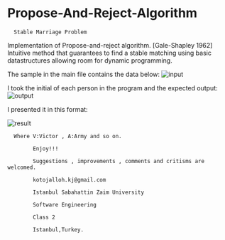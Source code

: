 # Propose-And-Reject-Algorithm

      Stable Marriage Problem

Implementation of Propose-and-reject algorithm. [Gale-Shapley 1962] Intuitive method
that guarantees to find a stable matching using basic datastructures allowing room for dynamic programming.

The sample in the main file contains the data below:
      ![input](https://user-images.githubusercontent.com/45719780/54435312-3f2ef880-4741-11e9-98b4-2c9223718e7c.PNG)

I took the initial of each person in the program and the expected output:
      ![output](https://user-images.githubusercontent.com/45719780/54435433-84ebc100-4741-11e9-8efb-4ffad6b23cfe.PNG)

I presented it in this format:

![result](https://user-images.githubusercontent.com/45719780/54435478-a351bc80-4741-11e9-8741-fd51ff6f9d5d.PNG)

      Where V:Victor , A:Army and so on.
   
            Enjoy!!!

            Suggestions , improvements , comments and critisms are welcomed.

            kotojalloh.kj@gmail.com

            Istanbul Sabahattin Zaim University

            Software Engineering

            Class 2

            Istanbul,Turkey.
